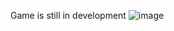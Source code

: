 Game is still in development
![image](https://github.com/user-attachments/assets/a3c5b9dc-cc43-4a80-b6cf-eecea929c969)
